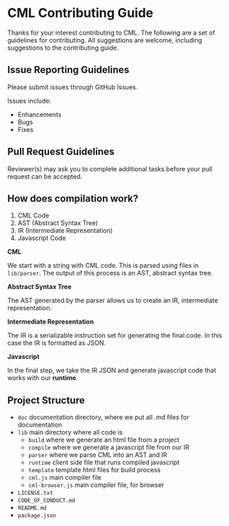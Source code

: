 # CML Contributing Guide

Thanks for your interest contributing to CML.
The following are a set of guidelines for contributing.
All suggestions are welcome, including suggestions to the contributing guide.

## Issue Reporting Guidelines

Please submit issues through GitHub Issues.

Issues include:

* Enhancements
* Bugs
* Fixes

## Pull Request Guidelines

Reviewer(s) may ask you to complete additional tasks before your pull request
can be accepted.

## How does compilation work?

1. CML Code
2. AST (Abstract Syntax Tree)
3. IR (Intermediate Representation)
4. Javascript Code

**CML**

We start with a string with CML code.
This is parsed using files in `lib/parser`.
The output of this process is an AST, abstract syntax tree.

**Abstract Syntax Tree**

The AST generated by the parser allows us to create an IR, intermediate representation.

**Intermediate Representation**

The IR is a serializable instruction set for generating the final code.
In this case the IR is formatted as JSON.

**Javascript**

In the final step, we take the IR JSON and generate javascript code that works with our **runtime**.

## Project Structure
* `doc` documentation directory, where we put all .md files for documentation
* `lib` main directory where all code is
    * `build` where we generate an html file from a project
    * `compile` where we generate a javascript file from our IR
    * `parser` where we parse CML into an AST and IR
    * `runtime` client side file that runs compiled javascript
    * `template` template html files for build process
    * `cml.js` main compiler file
    * `cml-browser.js` main compiler file, for browser
* `LICENSE.txt`
* `CODE_OF_CONDUCT.md`
* `README.md`
* `package.json`

